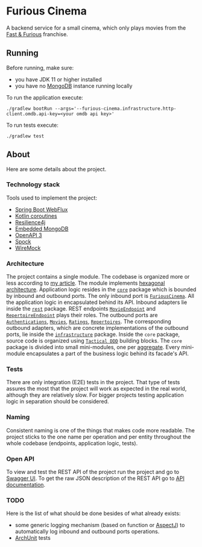 # Furious Cinema

A backend service for a small cinema, which only plays movies from the [Fast & Furious](https://en.wikipedia.org/wiki/The_Fast_and_the_Furious) franchise.

## Running
Before running, make sure:
- you have JDK 11 or higher installed
- you have no [MongoDB](https://www.mongodb.com/) instance running locally

To run the application execute:
```shell
./gradlew bootRun --args='--furious-cinema.infrastructure.http-client.omdb.api-key=<your omdb api key>'
```
To run tests execute:
```shell
./gradlew test
```

## About
Here are some details about the project.

### Technology stack
Tools used to implement the project:
- [Spring Boot WebFlux](https://docs.spring.io/spring-framework/docs/current/reference/html/web-reactive.html)
- [Kotlin coroutines](https://kotlinlang.org/docs/coroutines-overview.html)
- [Resilience4j](https://resilience4j.readme.io/docs/getting-started)
- [Embedded MongoDB](https://github.com/flapdoodle-oss/de.flapdoodle.embed.mongo)
- [OpenAPI 3](https://springdoc.org/)
- [Spock](https://spockframework.org/)
- [WireMock](http://wiremock.org/)

### Architecture
The project contains a single module.
The codebase is organized more or less according to [my article](https://blog.allegro.tech/2019/12/grouping-and-organizing-classes.html).
The module implements [hexagonal architecture](https://alistair.cockburn.us/hexagonal-architecture/).
Application logic resides in the [`core`](/src/main/kotlin/com/github/mkopylec/furiouscinema/core) package which is bounded by inbound and outbound ports.
The only inbound port is [`FuriousCinema`](/src/main/kotlin/com/github/mkopylec/furiouscinema/core/FuriousCinema.kt).
All the application logic in encapsulated behind its API.
Inbound adapters lie inside the [`rest`](/src/main/kotlin/com/github/mkopylec/furiouscinema/rest) package.
REST endpoints [`MovieEndpoint`](/src/main/kotlin/com/github/mkopylec/furiouscinema/rest/MovieEndpoint.kt) and [`RepertoireEndpoint`](/src/main/kotlin/com/github/mkopylec/furiouscinema/rest/RepertoireEndpoint.kt) plays their roles.
The outbound ports are
[`Authentications`](/src/main/kotlin/com/github/mkopylec/furiouscinema/core/authentication/Authentications.kt), 
[`Movies`](/src/main/kotlin/com/github/mkopylec/furiouscinema/core/movie/Movies.kt),
[`Ratings`](/src/main/kotlin/com/github/mkopylec/furiouscinema/core/rating/Ratings.kt), 
[`Repertoires`](/src/main/kotlin/com/github/mkopylec/furiouscinema/core/repertoire/Repertoires.kt).
The corresponding outbound adapters, which are concrete implementations of the outbound ports, lie inside the [`infrastructure`](/src/main/kotlin/com/github/mkopylec/furiouscinema/infrastructure) package.
Inside the `core` package, source code is organized using [`Tactical DDD`](https://thedomaindrivendesign.io/what-is-tactical-design/) building blocks.
The `core` package is divided into small mini-modules, one per [aggregate](https://martinfowler.com/bliki/DDD_Aggregate.html).
Every mini-module encapsulates a part of the business logic behind its facade's API.

### Tests
There are only integration (E2E) tests in the project.
That type of tests assures the most that the project will work as expected in the real world, although they are relatively slow.
For bigger projects testing application logic in separation should be considered.

### Naming
Consistent naming is one of the things that makes code more readable.
The project sticks to the one name per operation and per entity throughout the whole codebase (endpoints, application logic, tests).

### Open API
To view and test the REST API of the project run the project and go to [Swagger UI](http://localhost:8080/swagger-ui.html).
To get the raw JSON description of the REST API go to [API documentation](http://localhost:8080/v3/api-docs).

### TODO
Here is the list of what should be done besides of what already exists:
- some generic logging mechanism (based on function or [AspectJ](https://www.eclipse.org/aspectj/)) to automatically log inbound and outbound ports operations.
- [ArchUnit](https://www.archunit.org/) tests
